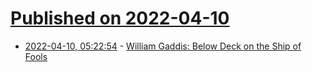 # [Published on 2022-04-10](index.md)

* [2022-04-10, 05:22:54](https://news.ycombinator.com/item?id=30974668) - [William Gaddis: Below Deck on the Ship of Fools](https://bookbrat.substack.com/p/william-gaddis-below-deck-on-the)

